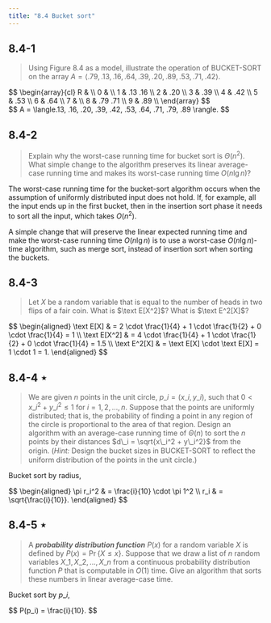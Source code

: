 ```yaml
---
title: "8.4 Bucket sort"
---
```


## 8.4-1

> Using Figure 8.4 as a model, illustrate the operation of $\text{BUCKET-SORT}$ on the array $A = \langle .79, .13, .16, .64, .39, .20, .89, .53, .71, .42 \rangle$.

<div>
$$
\begin{array}{cl}
R &         \\
0 &         \\
1 & .13 .16 \\
2 & .20     \\
3 & .39     \\
4 & .42     \\
5 & .53     \\
6 & .64     \\
7 &         \\
8 & .79 .71 \\
9 & .89     \\
\end{array}
$$
</div>
<div>
$$
A = \langle.13, .16, .20, .39, .42, .53, .64, .71, .79, .89 \rangle.
$$
</div>

## 8.4-2

> Explain why the worst-case running time for bucket sort is $\Theta(n^2)$. What simple change to the algorithm preserves its linear average-case running time and makes its worst-case running time $O(n\lg n)$?

The worst-case running time for the bucket-sort algorithm occurs when the assumption of uniformly distributed input does not hold. If, for example, all the input ends up in the first bucket, then in the insertion sort phase it needs to sort all the input, which takes $O(n^2)$.

A simple change that will preserve the linear expected running time and make the worst-case running time $O(n\lg n)$ is to use a worst-case $O(n\lg n)$-time algorithm, such as merge sort, instead of insertion sort when sorting the buckets.

## 8.4-3

> Let $X$ be a random variable that is equal to the number of heads in two flips of a fair coin. What is $\text E[X^2]$? What is $\text E^2[X]$?

<div>
$$
\begin{aligned}
  \text E[X] & = 2 \cdot \frac{1}{4} + 1 \cdot \frac{1}{2} + 0 \cdot \frac{1}{4} = 1 \\
\text E[X^2] & = 4 \cdot \frac{1}{4} + 1 \cdot \frac{1}{2} + 0 \cdot \frac{1}{4} = 1.5 \\
\text E^2[X] & = \text E[X] \cdot \text E[X] = 1 \cdot 1 = 1.
\end{aligned}
$$
</div>

## 8.4-4 $\star$

> We are given $n$ points in the unit circle, $p\_i = (x\_i, y\_i)$, such that $0 < x\_i^2 + y\_i^2 \le 1$ for $i = 1, 2, \ldots, n$. Suppose that the points are uniformly distributed; that is, the probability of finding a point in any region of the circle is proportional to the area of that region. Design an algorithm with an average-case running time of $\Theta(n)$ to sort the $n$ points by their distances $d\_i = \sqrt{x\_i^2 + y\_i^2}$ from the origin. ($\textit{Hint:}$ Design the bucket sizes in $\text{BUCKET-SORT}$ to reﬂect the uniform distribution of the points in the unit circle.)

Bucket sort by radius,

<div>
$$
\begin{aligned}
\pi r_i^2 & = \frac{i}{10} \cdot \pi 1^2 \\
r_i & = \sqrt{\frac{i}{10}}.
\end{aligned}
$$
</div>

## 8.4-5 $\star$

> A __*probability distribution function*__ $P(x)$ for a random variable $X$ is defined by $P(x) = \Pr\{X \le x\}$. Suppose that we draw a list of $n$ random variables $X\_1, X\_2, \ldots, X\_n$ from a continuous probability distribution function $P$ that is computable in $O(1)$ time. Give an algorithm that sorts these numbers in linear average-case time.

Bucket sort by $p\_i$,

<div>
$$
P(p_i) = \frac{i}{10}.
$$
</div>
